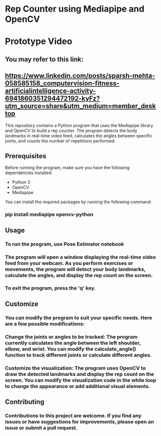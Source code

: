 # Rep Counter using Mediapipe and OpenCV

# Prototype Video
## You may refer to this link:
## https://www.linkedin.com/posts/sparsh-mehta-058585158_computervision-fitness-artificialintelligence-activity-6941860351294472192-kyFz?utm_source=share&utm_medium=member_desktop

This repository contains a Python program that uses the Mediapipe library and OpenCV to build a rep counter. The program detects the body landmarks in real-time video feed, calculates the angles between specific joints, and counts the number of repetitions performed.

## Prerequisites

Before running the program, make sure you have the following dependencies installed:

- Python 3
- OpenCV
- Mediapipe

You can install the required packages by running the following command:

### pip install mediapipe opencv-python

## Usage
### To run the program, use Pose Estimator notebook
### The program will open a window displaying the real-time video feed from your webcam. As you perform exercises or movements, the program will detect your body landmarks, calculate the angles, and display the rep count on the screen.

### To exit the program, press the 'q' key.

## Customize
### You can modify the program to suit your specific needs. Here are a few possible modifications:

### Change the joints or angles to be tracked: The program currently calculates the angle between the left shoulder, elbow, and wrist. You can modify the calculate_angle() function to track different joints or calculate different angles.

### Customize the visualization: The program uses OpenCV to draw the detected landmarks and display the rep count on the screen. You can modify the visualization code in the while loop to change the appearance or add additional visual elements.

## Contributing
### Contributions to this project are welcome. If you find any issues or have suggestions for improvements, please open an issue or submit a pull request.


